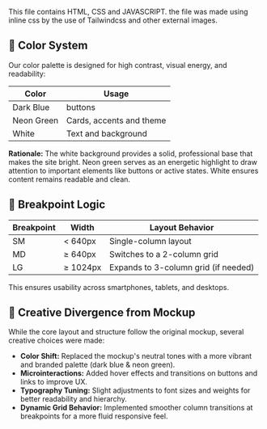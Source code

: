 This file contains HTML, CSS and JAVASCRIPT. the file was made using inline css by the use of Tailwindcss and other external images.

## 🎨 Color System

Our color palette is designed for high contrast, visual energy, and readability:

| Color      | Usage                   |
| ---------- | ----------------------- |
| Dark Blue  | buttons                 |
| Neon Green | Cards, accents and theme |
| White      | Text and background     |

**Rationale:**
The white background provides a solid, professional base that makes the site bright. Neon green serves as an energetic highlight to draw attention to important elements like buttons or active states. White ensures content remains readable and clean.

## 📱 Breakpoint Logic

| Breakpoint | Width    | Layout Behavior                      |
| ---------- | -------- | ------------------------------------ |
| SM         | < 640px  | Single-column layout                 |
| MD         | ≥ 640px  | Switches to a 2-column grid          |
| LG         | ≥ 1024px | Expands to 3-column grid (if needed) |

This ensures usability across smartphones, tablets, and desktops.

## 🎨 Creative Divergence from Mockup

While the core layout and structure follow the original mockup, several creative choices were made:
* **Color Shift:** Replaced the mockup's neutral tones with a more vibrant and branded palette (dark blue & neon green).
* **Microinteractions:** Added hover effects and transitions on buttons and links to improve UX.
* **Typography Tuning:** Slight adjustments to font sizes and weights for better readability and hierarchy.
* **Dynamic Grid Behavior:** Implemented smoother column transitions at breakpoints for a more fluid responsive feel.
